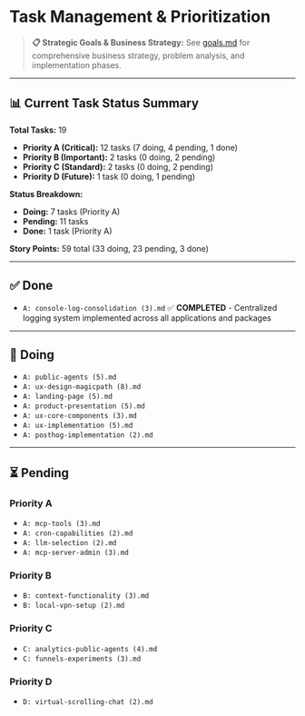 # Task Management & Prioritization

> **📋 Strategic Goals & Business Strategy:** See [goals.md](./goals.md) for comprehensive business strategy, problem analysis, and implementation phases.

---

## 📊 Current Task Status Summary

**Total Tasks:** 19

- **Priority A (Critical):** 12 tasks (7 doing, 4 pending, 1 done)
- **Priority B (Important):** 2 tasks (0 doing, 2 pending)
- **Priority C (Standard):** 2 tasks (0 doing, 2 pending)
- **Priority D (Future):** 1 task (0 doing, 1 pending)

**Status Breakdown:**

- **Doing:** 7 tasks (Priority A)
- **Pending:** 11 tasks
- **Done:** 1 task (Priority A)

**Story Points:** 59 total (33 doing, 23 pending, 3 done)

---

## ✅ Done

- `A: console-log-consolidation (3).md` ✅ **COMPLETED** - Centralized logging system implemented across all applications and packages

---

## 🚧 Doing

- `A: public-agents (5).md`
- `A: ux-design-magicpath (8).md`
- `A: landing-page (5).md`
- `A: product-presentation (5).md`
- `A: ux-core-components (3).md`
- `A: ux-implementation (5).md`
- `A: posthog-implementation (2).md`

---

## ⏳ Pending

### Priority A

- `A: mcp-tools (3).md`
- `A: cron-capabilities (2).md`
- `A: llm-selection (2).md`
- `A: mcp-server-admin (3).md`

### Priority B

- `B: context-functionality (3).md`
- `B: local-vpn-setup (2).md`

### Priority C

- `C: analytics-public-agents (4).md`
- `C: funnels-experiments (3).md`

### Priority D

- `D: virtual-scrolling-chat (2).md`
